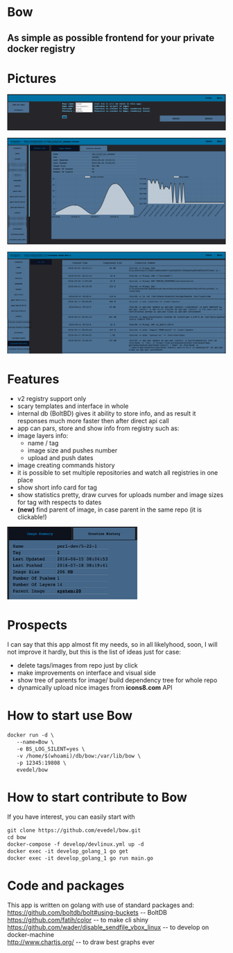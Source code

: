 Bow
==
## As simple as possible frontend for your private docker registry
Pictures
==
![](develop/conf.png)  

![](develop/info.png)

![](develop/history.png)

Features
==  
- v2 registry support only
- scary templates and interface in whole
- internal db (BoltBD) gives it ability to store info, and as result it responses much more faster then after direct api call
- app can pars, store and show info from registry such as:
 - image layers info:
   - name / tag
   - image size and pushes number
   - upload and push dates
 - image creating commands history
- it is possible to set multiple repositories and watch all registries in one place
- show short info card for tag
- show statistics pretty, draw curves for uploads number and image sizes for tag with respects to dates
- __(new)__ find parent of image, in case parent in the same repo (it is clickable!)
<img src="develop/parent.png" width="300">

Prospects
==
I can say that this app almost fit my needs, so in all likelyhood, soon, I will not improve it hardly, but this is the list of ideas just for case:
- delete tags/images from repo just by click
- make improvements on interface and visual side
- show tree of parents for image/ build dependency tree for whole repo
- dynamically upload nice images from __icons8.com__ API

How to start use Bow
==
```
docker run -d \
   --name=Bow \
   -e BS_LOG_SILENT=yes \
   -v /home/$(whoami)/db/bow:/var/lib/bow \
   -p 12345:19808 \
   evedel/bow
```
How to start contribute to Bow
==
If you have interest, you can easily start with
```
git clone https://github.com/evedel/bow.git
cd bow
docker-compose -f develop/devlinux.yml up -d
docker exec -it develop_golang_1 go get
docker exec -it develop_golang_1 go run main.go
```
Code and packages
==
This app is written on golang with use of standard packages and:  
https://github.com/boltdb/bolt#using-buckets -- BoltDB  
https://github.com/fatih/color -- to make cli shiny  
https://github.com/wader/disable_sendfile_vbox_linux -- to develop on docker-machine  
http://www.chartjs.org/ -- to draw best graphs ever
